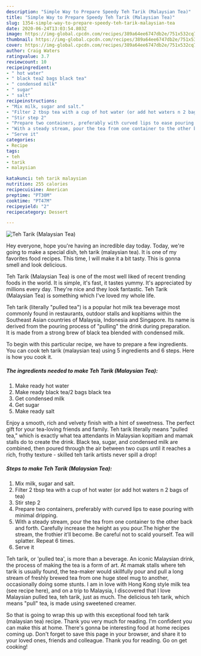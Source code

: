 ```yaml
---
description: "Simple Way to Prepare Speedy Teh Tarik (Malaysian Tea)"
title: "Simple Way to Prepare Speedy Teh Tarik (Malaysian Tea)"
slug: 1354-simple-way-to-prepare-speedy-teh-tarik-malaysian-tea
date: 2020-06-24T13:03:54.803Z
image: https://img-global.cpcdn.com/recipes/389a64ee6747db2e/751x532cq70/teh-tarik-malaysian-tea-recipe-main-photo.jpg
thumbnail: https://img-global.cpcdn.com/recipes/389a64ee6747db2e/751x532cq70/teh-tarik-malaysian-tea-recipe-main-photo.jpg
cover: https://img-global.cpcdn.com/recipes/389a64ee6747db2e/751x532cq70/teh-tarik-malaysian-tea-recipe-main-photo.jpg
author: Craig Waters
ratingvalue: 3.7
reviewcount: 10
recipeingredient:
- " hot water"
- " black tea2 bags black tea"
- " condensed milk"
- " sugar"
- " salt"
recipeinstructions:
- "Mix milk, sugar and salt."
- "Filter 2 tbsp tea with a cup of hot water (or add hot waters n 2 bags of tea)"
- "Stir step 2"
- "Prepare two containers, preferably with curved lips to ease pouring with minimal dripping."
- "With a steady stream, pour the tea from one container to the other back and forth. Carefully increase the height as you pour.The higher the stream, the frothier it’ll become. Be careful not to scald yourself. Tea will splatter. Repeat 6 times."
- "Serve it"
categories:
- Recipe
tags:
- teh
- tarik
- malaysian

katakunci: teh tarik malaysian 
nutrition: 255 calories
recipecuisine: American
preptime: "PT30M"
cooktime: "PT47M"
recipeyield: "2"
recipecategory: Dessert

---
```



![Teh Tarik (Malaysian Tea)](https://img-global.cpcdn.com/recipes/389a64ee6747db2e/751x532cq70/teh-tarik-malaysian-tea-recipe-main-photo.jpg)

Hey everyone, hope you're having an incredible day today. Today, we're going to make a special dish, teh tarik (malaysian tea). It is one of my favorites food recipes. This time, I will make it a bit tasty. This is gonna smell and look delicious.

Teh Tarik (Malaysian Tea) is one of the most well liked of recent trending foods in the world. It is simple, it's fast, it tastes yummy. It's appreciated by millions every day. They're nice and they look fantastic. Teh Tarik (Malaysian Tea) is something which I've loved my whole life.

Teh tarik (literally &#34;pulled tea&#34;) is a popular hot milk tea beverage most commonly found in restaurants, outdoor stalls and kopitiams within the Southeast Asian countries of Malaysia, Indonesia and Singapore. Its name is derived from the pouring process of &#34;pulling&#34; the drink during preparation. It is made from a strong brew of black tea blended with condensed milk.


To begin with this particular recipe, we have to prepare a few ingredients. You can cook teh tarik (malaysian tea) using 5 ingredients and 6 steps. Here is how you cook it.

<!--inarticleads1-->

##### The ingredients needed to make Teh Tarik (Malaysian Tea):

1. Make ready  hot water
1. Make ready  black tea/2 bags black tea
1. Get  condensed milk
1. Get  sugar
1. Make ready  salt


Enjoy a smooth, rich and velvety finish with a hint of sweetness. The perfect gift for your tea-loving friends and family. Teh tarik literally means &#34;pulled tea,&#34; which is exactly what tea attendants in Malaysian kopitiam and mamak stalls do to create the drink. Black tea, sugar, and condensed milk are combined, then poured through the air between two cups until it reaches a rich, frothy texture - skilled teh tarik artists never spill a drop! 

<!--inarticleads2-->

##### Steps to make Teh Tarik (Malaysian Tea):

1. Mix milk, sugar and salt.
1. Filter 2 tbsp tea with a cup of hot water (or add hot waters n 2 bags of tea)
1. Stir step 2
1. Prepare two containers, preferably with curved lips to ease pouring with minimal dripping.
1. With a steady stream, pour the tea from one container to the other back and forth. Carefully increase the height as you pour.The higher the stream, the frothier it’ll become. Be careful not to scald yourself. Tea will splatter. Repeat 6 times.
1. Serve it


Teh tarik, or &#39;pulled tea&#39;, is more than a beverage. An iconic Malaysian drink, the process of making the tea is a form of art. At mamak stalls where teh tarik is usually found, the tea-maker would skillfully pour and pull a long stream of freshly brewed tea from one huge steel mug to another, occasionally doing some stunts. I am in love with Hong Kong style milk tea (see recipe here), and on a trip to Malaysia, I discovered that I love Malaysian pulled tea, teh tarik, just as much. The delicious teh tarik, which means &#34;pull&#34; tea, is made using sweetened creamer. 

So that is going to wrap this up with this exceptional food teh tarik (malaysian tea) recipe. Thank you very much for reading. I'm confident you can make this at home. There's gonna be interesting food at home recipes coming up. Don't forget to save this page in your browser, and share it to your loved ones, friends and colleague. Thank you for reading. Go on get cooking!
